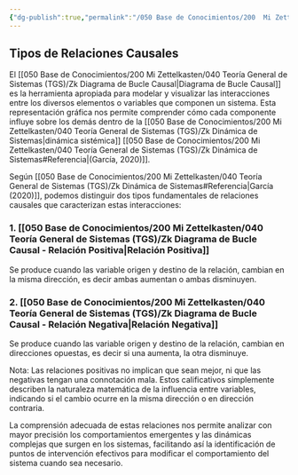 ```yaml
---
{"dg-publish":true,"permalink":"/050 Base de Conocimientos/200  Mi Zettelkasten/100 Docencia/Org1/2025/Clase 04/Zk Tipos de Relaciones Causales/","tags":["diagramaCausal","dinámicaDeSistemas"]}
---
```


## Tipos de Relaciones Causales

El [[050 Base de Conocimientos/200  Mi Zettelkasten/040 Teoría General de Sistemas (TGS)/Zk Diagrama de Bucle Causal\|Diagrama de Bucle Causal]] es la herramienta apropiada para modelar y visualizar las interacciones entre los diversos elementos o variables que componen un sistema. Esta representación gráfica nos permite comprender cómo cada componente influye sobre los demás dentro de la [[050 Base de Conocimientos/200  Mi Zettelkasten/040 Teoría General de Sistemas (TGS)/Zk Dinámica de Sistemas\|dinámica sistémica]] [[050 Base de Conocimientos/200  Mi Zettelkasten/040 Teoría General de Sistemas (TGS)/Zk Dinámica de Sistemas#Referencia\|(García, 2020)]].

Según [[050 Base de Conocimientos/200  Mi Zettelkasten/040 Teoría General de Sistemas (TGS)/Zk Dinámica de Sistemas#Referencia\|García (2020)]], podemos distinguir dos tipos fundamentales de relaciones causales que caracterizan estas interacciones:

### 1. [[050 Base de Conocimientos/200  Mi Zettelkasten/040 Teoría General de Sistemas (TGS)/Zk Diagrama de Bucle Causal - Relación Positiva\|Relación Positiva]]
Se produce cuando las variable origen y destino de la relación, cambian en la misma dirección, es decir ambas aumentan o ambas disminuyen.

### 2. [[050 Base de Conocimientos/200  Mi Zettelkasten/040 Teoría General de Sistemas (TGS)/Zk Diagrama de Bucle Causal - Relación Negativa\|Relación Negativa]]
Se produce cuando las variable origen y destino de la relación, cambian en direcciones opuestas, es decir si una aumenta, la otra disminuye.

Nota: 
Las relaciones positivas no implican que sean mejor, ni que las negativas tengan una connotación mala. Estos calificativos simplemente describen la naturaleza matemática de la influencia entre variables, indicando si el cambio ocurre en la misma dirección o en dirección contraria.

La comprensión adecuada de estas relaciones nos permite analizar con mayor precisión los comportamientos emergentes y las dinámicas complejas que surgen en los sistemas, facilitando así la identificación de puntos de intervención efectivos para modificar el comportamiento del sistema cuando sea necesario.
